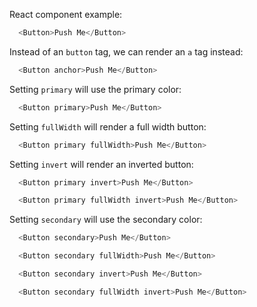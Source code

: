 React component example:

```js
  <Button>Push Me</Button>
```

Instead of an `button` tag, we can render an `a` tag instead:
```js
  <Button anchor>Push Me</Button>
```
Setting `primary` will use the primary color:
```js
  <Button primary>Push Me</Button>
```

Setting `fullWidth` will render a full width button:
```js
  <Button primary fullWidth>Push Me</Button>
```

Setting `invert` will render an inverted button:
```js
  <Button primary invert>Push Me</Button>
```

```js
  <Button primary fullWidth invert>Push Me</Button>
```

Setting `secondary` will use the secondary color:
```js
  <Button secondary>Push Me</Button>
```
```js
  <Button secondary fullWidth>Push Me</Button>
```
```js
  <Button secondary invert>Push Me</Button>
```
```js
  <Button secondary fullWidth invert>Push Me</Button>
```
